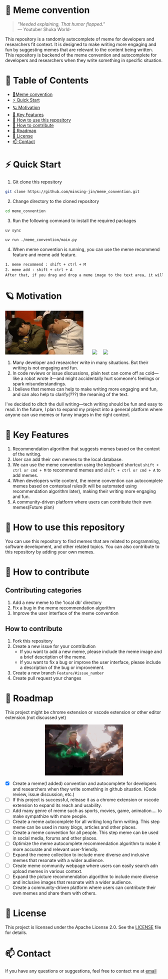 # 👾 Meme convention

> _"Needed explaining, That humor flopped."_  
>  — Youtuber Shuka World-

This repository is a randomly autocomplete of meme for developers and researchers fit context.
It is designed to make writing more engaging and fun by suggesting memes that are relevant to the content being written.
This repository is backend of the meme convention and autocomplete for developers and researchers when they write something in specific situation.

# 📖 Table of Contents
- [👾Meme convention](#-meme-convention)
- [⚡️ Quick Start](#quick-start)
- [🪐 Motivation](#-motivation)
- [🔑 Key Features](#-key-features)
- [🤷 How to use this repository](#-how-to-use-this-repository)
- [🤾 How to contribute](#-how-to-contribute)
- [🚗 Roadmap](#-roadmap)
- [📜 License](#-license)
- [📫 Contact](#-contact)

# ⚡️ Quick Start
1. Git clone this repository
```bash
git clone https://github.com/minsing-jin/meme_convention.git
```
2. Change directory to the cloned repository
```bash
cd meme_convention
```

3. Run the following command to install the required packages
```bash
uv sync
```

```bash
uv run ./meme_convention/main.py
```

4. When meme convention is running, you can use the meme recommend feature and meme add feature.
```bash
1. meme recommend : shift + ctrl + M
2. meme add : shift + ctrl + A 
After that, if you drag and drop a meme image to the text area, it will be added to the local db.
```

# 🪐️ Motivation

<p float="left">
  <img src="resources/readme/sleep_clap.gif" width="250" />
  &nbsp; <!-- adds spacing -->
  &nbsp;&nbsp;&nbsp;
  <img src="https://github.com/user-attachments/assets/0c5074ef-d235-4a70-9292-9c33c3fb8dcc" width="180" />
  &nbsp;&nbsp;&nbsp;
  <img src="resources/readme/koojacheol_why.gif" width="280" />
</p>

1. Many developer and researcher write in many situations. But their writing is not engaging and fun.
2. In code reviews or issue discussions, plain text can come off as cold—like a robot wrote it—and might accidentally hurt someone's feelings or spark misunderstandings.
3. I believe that memes can help to make writing more engaging and fun, and can also help to clarify(???) the meaning of the text.

I've decided to ditch the dull writing—tech writing should be fun and easy to read.
In the future, I plan to expand my project into a general platform where anyone can use memes or funny images in the right context.


# 🔑 Key Features
1. Recommendation algorithm that suggests memes based on the context of the writing.
2. User can add their own memes to the local database.
3. We can use the meme convention using the keyboard shortcut `shift + ctrl or cmd + M` to recommend memes and `shift + ctrl or cmd + A` to add memes.
4. When developers write content, the meme convention can autocomplete memes based on contextual rules(It will be automated using recommendation algorithm later), making their writing more engaging and fun.
5. A community-driven platform where users can contribute their own memes(Future plan)

# 🤷 How to use this repository
You can use this repository to find memes that are related to programming, software development, and other related topics.
You can also contribute to this repository by adding your own memes.

# 🤾 How to contribute
## Contributing categories
1. Add a new meme to the 'local db' directory
2. Fix a bug in the meme recommendation algorithm
3. Improve the user interface of the meme convention

## How to contribute
1. Fork this repository
2. Create a new issue for your contribution
   - If you want to add a new meme, please include the meme image and a brief description of the meme.
   - If you want to fix a bug or improve the user interface, please include a description of the bug or improvement.
3. Create a new branch `Feature/#issue_number`
4. Create pull request your changes

# 🚗 Roadmap
This project might be chrome extension or vscode extension or other editor extension.(not discussed yet)

<p align="center">
    <img src="resources/readme/dr_strange.gif" width="250">
</p>

- [x] Create a meme(I added) convention and autocomplete for developers and researchers when they write something in github situation. (Code review, issue discussion, etc.)
- [ ] If this project is successful, release it as a chrome extension or vscode extension to expand its reach and usability.
- [ ] Add many genre of meme such as sports, movies, game, animation.... to make sympathize with more people.
- [ ] Create a meme autocomplete for all writing long form writing. This step meme can be used in many blogs, articles and other places.
- [ ] Create a meme convention for all people. This step meme can be used in social media, forums and other places.
- [ ] Optimize the meme autocomplete recommendation algorithm to make it more accurate and relevant user-friendly.
- [ ] Expand the meme collection to include more diverse and inclusive memes that resonate with a wider audience.
- [ ] Create meme community webpage where users can easily search adn upload memes in various context.
- [ ] Expand the picture recommendation algorithm to include more diverse and inclusive images that resonate with a wider audience.
- [ ] Create a community-driven platform where users can contribute their own memes and share them with others.

# 📜 License
This project is licensed under the Apache License 2.0. See the [LICENSE](LICENSE) file for details.

# 📫 Contact
If you have any questions or suggestions, feel free to contact me at [email](mailto:developermisning@gmail.com)